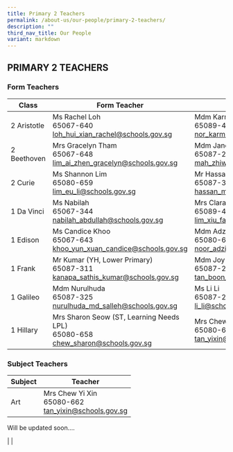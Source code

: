 ```yaml
---
title: Primary 2 Teachers
permalink: /about-us/our-people/primary-2-teachers/
description: ""
third_nav_title: Our People
variant: markdown
---
```

## PRIMARY 2 TEACHERS

### Form Teachers

| Class | Form Teacher | Form Teacher |
|---|---|---|
| 2 Aristotle | Ms Rachel Loh <br>65067-640<br>[loh_hui_xian_rachel@schools.gov.sg](mailto:loh_hui_xian_rachel@schools.gov.sg) | Mdm Karmila<br>65089-458<br>[nor_karmila_hamzah@schools.gov.sg](mailto:nor_karmila_hamzah@schools.gov.sg) |
| 2 Beethoven | Mrs Gracelyn Tham<br>65067-648<br>[lim_ai_zhen_gracelyn@schools.gov.sg](mailto:lim_ai_zhen_gracelyn@schools.gov.sg) | Mdm Jane Mah<br>65087-267<br>[mah_zhiwei_jane@schools.gov.sg](mailto:mah_zhiwei_jane@schools.gov.sg) |
| 2 Curie |Ms Shannon Lim<br>65080-659<br>[lim_eu_li@schools.gov.sg](mailto:lim_eu_li@schools.gov.sg) | Mr Hassan<br>65087-300 (Ext 286)<br>[hassan_mulyadi_mohamed_a@moe.edu.sg](mailto:hassan_mulyadi_mohamed_a@moe.edu.sg) |
| 1 Da Vinci | Ms Nabilah<br>65067-344<br>[nabilah_abdullah@schools.gov.sg](mailto:nabilah_abdullah@schools.gov.sg) | Mrs Clara Koh (SH Aesthetics)<br>65089-455<br>[lim_xiu_fang_clara@schools.gov.sg](mailto:lim_xiu_fang_clara@schools.gov.sg) |
| 1 Edison | Ms Candice Khoo<br>65067-643<br>[khoo_yun_xuan_candice@schools.gov.sg](mailto:khoo_yun_xuan_candice@schools.gov.sg) | Mdm Adzilah<br>65080-663<br>[noor_adzilah_tahir@schools.gov.sg](mailto:noor_adzilah_tahir@schools.gov.sg) |
| 1 Frank |Mr Kumar (YH, Lower Primary)<br>65087-311<br>[kanapa_sathis_kumar@schools.gov.sg](mailto:kanapa_sathis_kumar@schools.gov.sg) | Mdm Joy Tan<br>65087-265<br>[tan_boon_hui@schools.gov.sg](mailto:tan_boon_hui@schools.gov.sg) |
| 1 Galileo | Mdm Nurulhuda<br>65087-325<br>[nurulhuda_md_salleh@schools.gov.sg](mailto:nurulhuda_md_salleh@schools.gov.sg)|Ms Li Li<br>65087-263<br>[li_li@schools.gov.sg](mailto:li_li@schools.gov.sg) |
| 1 Hillary |Mrs Sharon Seow (ST, Learning Needs LPL)<br>65080-658<br>[chew_sharon@schools.gov.sg](mailto:chew_sharon@schools.gov.sg) | Mrs Chew Yixin<br>65080-662<br>[tan_yixin@schools.gov.sg](mailto:tan_yixin@schools.gov.sg) |

### Subject Teachers

| Subject | Teacher |
|---|---|
| Art | Mrs Chew Yi Xin<br>65080-662<br>[tan\_yixin@schools.gov.sg](mailto:tan\_yixin@schools.gov.sg) |

Will be updated soon....

| |